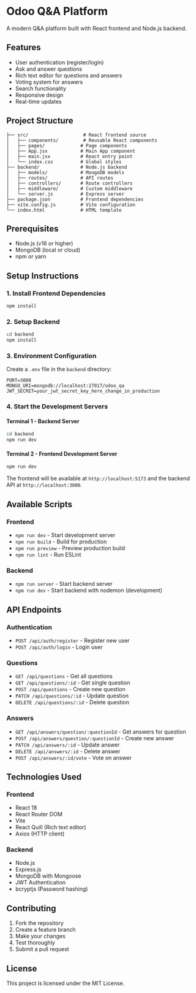 # Odoo Q&A Platform

A modern Q&A platform built with React frontend and Node.js backend.

## Features

- User authentication (register/login)
- Ask and answer questions
- Rich text editor for questions and answers
- Voting system for answers
- Search functionality
- Responsive design
- Real-time updates

## Project Structure

```
├── src/                    # React frontend source
│   ├── components/         # Reusable React components
│   ├── pages/             # Page components
│   ├── App.jsx            # Main App component
│   ├── main.jsx           # React entry point
│   └── index.css          # Global styles
├── backend/               # Node.js backend
│   ├── models/            # MongoDB models
│   ├── routes/            # API routes
│   ├── controllers/       # Route controllers
│   ├── middleware/        # Custom middleware
│   └── server.js          # Express server
├── package.json           # Frontend dependencies
├── vite.config.js         # Vite configuration
└── index.html             # HTML template
```

## Prerequisites

- Node.js (v16 or higher)
- MongoDB (local or cloud)
- npm or yarn

## Setup Instructions

### 1. Install Frontend Dependencies

```bash
npm install
```

### 2. Setup Backend

```bash
cd backend
npm install
```

### 3. Environment Configuration

Create a `.env` file in the `backend` directory:

```env
PORT=3000
MONGO_URI=mongodb://localhost:27017/odoo_qa
JWT_SECRET=your_jwt_secret_key_here_change_in_production
```

### 4. Start the Development Servers

#### Terminal 1 - Backend Server
```bash
cd backend
npm run dev
```

#### Terminal 2 - Frontend Development Server
```bash
npm run dev
```

The frontend will be available at `http://localhost:5173` and the backend API at `http://localhost:3000`.

## Available Scripts

### Frontend
- `npm run dev` - Start development server
- `npm run build` - Build for production
- `npm run preview` - Preview production build
- `npm run lint` - Run ESLint

### Backend
- `npm run server` - Start backend server
- `npm run dev` - Start backend with nodemon (development)

## API Endpoints

### Authentication
- `POST /api/auth/register` - Register new user
- `POST /api/auth/login` - Login user

### Questions
- `GET /api/questions` - Get all questions
- `GET /api/questions/:id` - Get single question
- `POST /api/questions` - Create new question
- `PATCH /api/questions/:id` - Update question
- `DELETE /api/questions/:id` - Delete question

### Answers
- `GET /api/answers/question/:questionId` - Get answers for question
- `POST /api/answers/question/:questionId` - Create new answer
- `PATCH /api/answers/:id` - Update answer
- `DELETE /api/answers/:id` - Delete answer
- `POST /api/answers/:id/vote` - Vote on answer

## Technologies Used

### Frontend
- React 18
- React Router DOM
- Vite
- React Quill (Rich text editor)
- Axios (HTTP client)

### Backend
- Node.js
- Express.js
- MongoDB with Mongoose
- JWT Authentication
- bcryptjs (Password hashing)

## Contributing

1. Fork the repository
2. Create a feature branch
3. Make your changes
4. Test thoroughly
5. Submit a pull request

## License

This project is licensed under the MIT License. 
